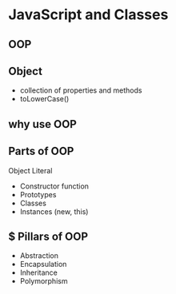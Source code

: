 # JavaScript and Classes

## OOP

## Object
- collection of properties and methods
- toLowerCase()

## why use OOP

## Parts of OOP
Object Literal 

- Constructor function
- Prototypes
- Classes
- Instances (new, this)

## $ Pillars of OOP

- Abstraction
- Encapsulation
- Inheritance
- Polymorphism
